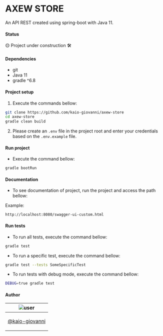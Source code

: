 # AXEW STORE

An API REST created using spring-boot with Java 11.

#### Status

🟡 Project under construction ️🛠️

#### Dependencies

- git
- Java 11
- gradle ^6.8

#### Project setup

1. Execute the commands bellow:

```bash
git clone https://github.com/kaio-giovanni/axew-store 
cd axew-store
gradle clean build
```

2. Please create an `.env` file in the project root and enter your credentials based on the `.env.example` file.

#### Run project

- Execute the command bellow:

```bash
gradle bootRun
```

#### Documentation

- To see documentation of project, run the project and access the path bellow:

Example:

```
http://localhost:8080/swagger-ui-custom.html
```

#### Run tests

- To run all tests, execute the command bellow:

```bash
gradle test
```

- To run a specific test, execute the command bellow:

```bash
gradle test --tests SomeSpecificTest
```

- To run tests with debug mode, execute the command bellow:

```bash
DEBUG=true gradle test
```

#### Author

| ![user](https://avatars1.githubusercontent.com/u/64810260?v=4&s=150) |
| ----------------------------- |
| <p align="center"> <a href="https://github.com/kaio-giovanni"> @kaio-giovanni </a> </p>|


